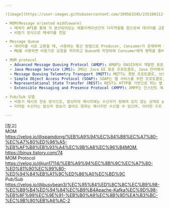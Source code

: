 ```yaml
---

![image](https://user-images.githubusercontent.com/109563345/235100112-0eddc572-774b-4162-9cf6-cbacf701b1a8.png)

- MOM(Message oriented middleware)
  - 메세지 API를 통해 각 분산되어있는 애플리케이션간의 다리역할을 함으로써 데이터를 교환할 수 있도록 하는 시스템
  - 비동기 방식으로 메세지를 전달

- Message Queue
  - 데이터를 서로 교환할 때, 사용하는 통신 방법으로 Producer, Consumer가 존재하며 Producer는 메세지를 큐에 전송하고 Consumer가 큐의 메세지를 처리하는 방식
  - MQ를 사용하면 비동기로 요청을 처리하고 Queue에 저장하여 Consumer에게 병목을 줄여줄 수 있음

- MOM protocol
  - Advanced Message Queuing Protocol (AMQP): AMQP는 OASIS에서 개발한 표준 프로토콜로, 다양한 플랫폼과 언어를 지원하며, 안정적이고 확장 가능한 기능을 제공합니다.
  - Java Message Service (JMS): JMS는 Java EE 표준 프로토콜로, Java 언어에서 MOM을 사용하기 위한 API를 제공합니다.
  - Message Queuing Telemetry Transport (MQTT): MQTT는 경량 프로토콜로, 브로커와 MQTT 클라이언트 간에 쉽게 메시지를 전송할 수 있습니다.
  - Simple Object Access Protocol (SOAP): SOAP는 웹 서비스를 위한 프로토콜로, XML 기반 메시지 교환을 지원합니다.
  - Representational State Transfer (REST): REST는 HTTP를 기반으로 하는 웹 서비스 프로토콜로, HTTP 메서드를 사용하여 자원을 조작합니다.
  - Extensible Messaging and Presence Protocol (XMPP): XMPP는 인스턴트 메시징을 위한 프로토콜로, Google Talk, Jabber 등에서 사용됩니다.

- Pub/Sub 모델
  - 비동기 메시징 전송 방식으로, 발신자의 메시지에는 수신자가 정해져 있지 않는 상태로 publish 합니다. 그리고 이를 Subscribe을 한 수신자만 정해진 메시지(topic)를 받을 수 있습니다. 
  - 이처럼 수신자는 발신자 정보가 없어도 원하는 메시지만 수신할 수 있으며, 이러한 구조 덕분에 높은 확장성을 확보할 수 있습니다.

---
```

[참고]    
MOM <https://velog.io/@spamdong/%EB%A9%94%EC%84%B8%EC%A7%80-%EC%A7%80%ED%96%A5-%EB%AF%B8%EB%93%A4%EC%9B%A8%EC%96%B4MOM>, <https://binux.tistory.com/74>    
MOM Protocol <https://velog.io/@jun17114/%EB%A9%94%EC%8B%9C%EC%A7%80-%ED%81%90%EC%99%80-%ED%94%84%EB%A1%9C%ED%86%A0%EC%BD%9C>    
Pub/Sub <https://velog.io/@busybean3/%EC%95%84%ED%8C%8C%EC%B9%98-%EC%B9%B4%ED%94%84%EC%B9%B4Apache-Kafka%EC%9D%98-%EB%8F%99%EC%9E%91-%EB%B0%A9%EC%8B%9D%EA%B3%BC-%EC%9B%90%EB%A6%AC-2>
